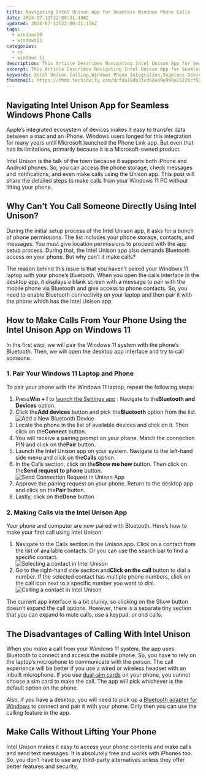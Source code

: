 ```yaml
---
title: Navigating Intel Unison App for Seamless Windows Phone Calls
date: 2024-07-11T22:00:31.136Z
updated: 2024-07-12T22:00:31.136Z
tags:
  - windows10
  - windows11
categories:
  - os
  - windows 11
description: This Article Describes Navigating Intel Unison App for Seamless Windows Phone Calls
excerpt: This Article Describes Navigating Intel Unison App for Seamless Windows Phone Calls
keywords: Intel Unison Calling,Windows Phone Integration,Seamless Device Linking,Smartphone Connectivity,Intel Communication App,Unified Mobile Dialing,Enhanced Phone Networking
thumbnail: https://thmb.techidaily.com/dcfda18db33cd62e49e998a15226cf50935f6371594750217f925e9fab66f62b.jpg
---
```


## Navigating Intel Unison App for Seamless Windows Phone Calls

 Apple’s integrated ecosystem of devices makes it easy to transfer data between a mac and an iPhone. Windows users longed for this integration for many years until Microsoft launched the Phone Link app. But even that has its limitations, primarily because it is a Microsoft-owned product.

 Intel Unison is the talk of the town because it supports both iPhone and Android phones. So, you can access the phone storage, check messages and notifications, and even make calls using the Unison app. This post will share the detailed steps to make calls from your Windows 11 PC without lifting your phone.

## Why Can’t You Call Someone Directly Using Intel Unison?

 During the initial setup process of the Intel Unison app, it asks for a bunch of phone permissions. The list includes your phone storage, contacts, and messages. You must give location permissions to proceed with the app setup process. During that, the Intel Unison app also demands Bluetooth access on your phone. But why can’t it make calls?

 The reason behind this issue is that you haven’t paired your Windows 11 laptop with your phone’s Bluetooth. When you open the calls interface in the desktop app, it displays a blank screen with a message to pair with the mobile phone via Bluetooth and give access to phone contacts. So, you need to enable Bluetooth connectivity on your laptop and then pair it with the phone which has the Intel Unison app.

## How to Make Calls From Your Phone Using the Intel Unison App on Windows 11

 In the first step, we will pair the Windows 11 system with the phone’s Bluetooth. Then, we will open the desktop app interface and try to call someone.

### 1\. Pair Your Windows 11 Laptop and Phone

 To pair your phone with the Windows 11 laptop, repeat the following steps:

1. Press**Win + I** to [launch the Settings app](https://www.makeuseof.com/windows-ways-to-open-system-settings/) . Navigate to the**Bluetooth and Devices** option.
2. Click the**Add devices** button and pick the**Bluetooth** option from the list.  
![Add a New Bluetooth Device](https://static1.makeuseofimages.com/wordpress/wp-content/uploads/2023/02/add-a-new-bluetooth-device.jpg)
3. Locate the phone in the list of available devices and click on it. Then click on the**Connect** button.
4. You will receive a pairing prompt on your phone. Match the connection PIN and click on the**Pair** button.
5. Launch the Intel Unison app on your system. Navigate to the left-hand side menu and click on the**Calls** option.
6. In the Calls section, click on the**Show me how** button. Then click on the**Send request to phone** button.  
![Send Connection Request in Unison App](https://static1.makeuseofimages.com/wordpress/wp-content/uploads/2023/02/send-connection-request-in-unison-app.jpg)
7. Approve the pairing request on your phone. Return to the desktop app and click on the**Pair** button.
8. Lastly, click on the**Done** button

### 2\. Making Calls via the Intel Unison App

 Your phone and computer are now paired with Bluetooth. Here’s how to make your first call using Intel Unison:

1. Navigate to the Calls section in the Unison app. Click on a contact from the list of available contacts. Or you can use the search bar to find a specific contact.  
![Selecting a contact in Intel Unison](https://static1.makeuseofimages.com/wordpress/wp-content/uploads/2023/02/selecting-a-contact-in-intel-unison.jpg)
2. Go to the right-hand side section and**Click on the call** button to dial a number. If the selected contact has multiple phone numbers, click on the call icon next to a specific number you want to dial.  
![Calling a contact in Intel Unison](https://static1.makeuseofimages.com/wordpress/wp-content/uploads/2023/02/calling-a-contact-in-intel-unison.jpg)

 The current app interface is a bit clunky, so clicking on the Show button doesn’t expand the call options. However, there is a separate tiny section that you can expand to mute calls, use a keypad, or end calls.

## The Disadvantages of Calling With Intel Unison

 When you make a call from your Windows 11 system, the app uses Bluetooth to connect and access the mobile phone. So, you have to rely on the laptop’s microphone to communicate with the person. The call experience will be better if you use a wired or wireless headset with an inbuilt microphone. If you use [dual-sim cards](https://www.makeuseof.com/tag/dual-sim-phones/) on your phone, you cannot choose a sim card to make the call. The app will pick whichever is the default option on the phone.

 Also, if you have a desktop, you will need to pick up a [Bluetooth adapter for Windows](https://www.makeuseof.com/tag/bluetooth-adapter-for-pc/) to connect and pair it with your phone. Only then you can use the calling feature in the app.

## Make Calls Without Lifting Your Phone

 Intel Unison makes it easy to access your phone contents and make calls and send text messages. It is absolutely free and works with iPhones too. So, you don’t have to use any third-party alternatives unless they offer better features and security.


<ins class="adsbygoogle"
     style="display:block"
     data-ad-format="autorelaxed"
     data-ad-client="ca-pub-7571918770474297"
     data-ad-slot="1223367746"></ins>



<ins class="adsbygoogle"
     style="display:block"
     data-ad-client="ca-pub-7571918770474297"
     data-ad-slot="8358498916"
     data-ad-format="auto"
     data-full-width-responsive="true"></ins>




